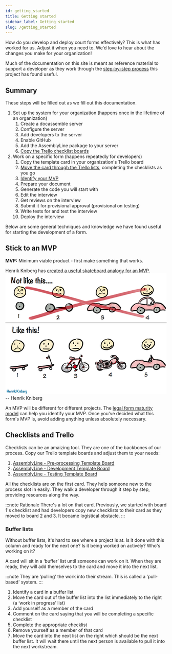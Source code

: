 ```yaml
---
id: getting_started
title: Getting started
sidebar_label: Getting started
slug: /getting_started
---
```


<!-- TODO: Add link to someplace to give feedback or some kind of forum. -->

How do you develop and deploy court forms effectively? This is what has worked for us. Adjust it when you need to. We'd love to hear about the changes you make for your organization!

Much of the documentation on this site is meant as reference material to support a developer as they work through the [step-by-step process](https://trello.com/c/uRD0ZIOc/1-form-name-type-of-law) this project has found useful.

## Summary
These steps will be filled out as we fill out this documentation.

1. Set up the system for your organization (happens once in the lifetime of an organization)
   1. Create a docassemble server
   1. Configure the server
   1. Add developers to the server
   1. Enable GitHub
   1. Add the AssemblyLine package to your server
   1. [Copy the Trello checklist boards](#checklists_and_trello)
1. Work on a specific form (happens repeatedly for developers)
   1. Copy the template card in your organization's Trello board
   1. [Move the card through the Trello lists](#buffer_lists), completing the checklists as you go
   1. [Identify your MVP](#stick_to_an_mvp)
   1. Prepare your document
   1. Generate the code you will start with
   1. Edit the interview
   1. Get reviews on the interview
   1. Submit it for provisional approval (provisional on testing)
   1. Write tests for and test the interview
   1. Deploy the interview

Below are some general techniques and knowledge we have found useful for starting the development of a form.

## Stick to an MVP
**MVP:** Minimum viable product - first make something that works. 

Henrik Kniberg has [created a useful skateboard analogy for an MVP](https://blog.crisp.se/2016/01/25/henrikkniberg/making-sense-of-mvp).
![Minimum viable product](./assets/mvp.png)
-- Henrik Kniberg

An MVP will be different for different projects. The [legal form maturity model](https://suffolklitlab.org/legal-tech-class/docs/legal-tech-overview/maturity-model/#quick-summary) can help you identify your MVP. Once you've decided what this form's MVP is, avoid adding anything unless absolutely necessary.

## Checklists and Trello
Checklists can be an amaizing tool. They are one of the backbones of our process. Copy our Trello template boards and adjust them to your needs:

1. [AssemblyLine - Pre-processing Template Board](https://trello.com/b/Z2Svx3oh/1-assemblyline-pre-processing-template-board#)
1. [AssemblyLine - Development Template Board](https://trello.com/b/ArfGFbz4/2-assemblyline-development-template-board)
1. [AssemblyLine - Testing Template Board](https://trello.com/b/nT7yy2Wl/3-assemblyline-testing-template-board)

All the checklists are on the first card. They help someone new to the process slot in easily. They walk a developer through it step by step, providing resources along the way.

:::note Rationale
There's a lot on that card. Previously, we started with board 1's checklist and had developers copy new checklists to their card as they moved to board 2 and 3. It became logistical obstacle.
:::

### Buffer lists
Without buffer lists, it's hard to see where a project is at. Is it done with this column and ready for the next one? Is it being worked on actively? Who's working on it?

A card will sit in a ‘buffer’ list until someone can work on it. When they are ready, they will add themselves to the card and move it into the next list.

:::note
They are ‘pulling’ the work into their stream. This is called a 'pull-based' system.
::: 

1. Identify a card in a buffer list
1. Move the card out of the buffer list into the list immediately to the right (a ‘work in progress’ list)
1. Add yourself as a member of the card
1. Comment on the card saying that you will be completing a specific checklist
1. Complete the appropriate checklist
1. Remove yourself as a member of that card
1. Move the card into the next list on the right which should be the next buffer list. It will wait there until the next person is available to pull it into the next workstream.
